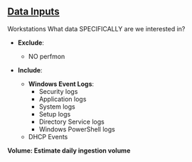 <h2><u>Data Inputs</u></h2>
Workstations
What data SPECIFICALLY are we interested in?

- **Exclude**: 
  - NO perfmon

- **Include**:
  - **Windows Event Logs**:
    - Security logs
    - Application logs
    - System logs
    - Setup logs
    - Directory Service logs
    - Windows PowerShell logs
  - DHCP Events

**Volume: Estimate daily ingestion volume**

